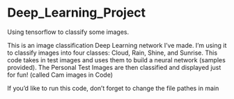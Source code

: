 # Deep_Learning_Project
Using tensorflow to classify some images. 

This is an image classification Deep Learning network I’ve made. 
I’m using it to classify images into four classes: Cloud, Rain, Shine, and Sunrise.
This code takes in test images and uses them to build a neural network (samples provided).
The Personal Test Images are then classified and displayed just for fun! (called Cam images in Code)

If you’d like to run this code, don’t forget to change the file pathes in main
